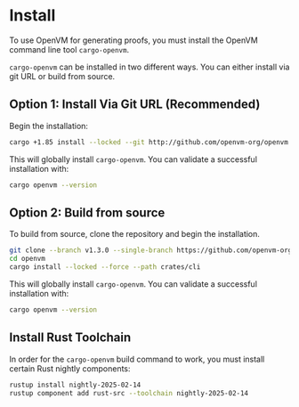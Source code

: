 # Install

To use OpenVM for generating proofs, you must install the OpenVM command line tool `cargo-openvm`.

`cargo-openvm` can be installed in two different ways. You can either install via git URL or build from source.

## Option 1: Install Via Git URL (Recommended)

Begin the installation:

```bash
cargo +1.85 install --locked --git http://github.com/openvm-org/openvm.git --tag v1.3.0 cargo-openvm
```

This will globally install `cargo-openvm`. You can validate a successful installation with:

```bash
cargo openvm --version
```

## Option 2: Build from source

To build from source, clone the repository and begin the installation.

```bash
git clone --branch v1.3.0 --single-branch https://github.com/openvm-org/openvm.git
cd openvm
cargo install --locked --force --path crates/cli
```

This will globally install `cargo-openvm`. You can validate a successful installation with:

```bash
cargo openvm --version
```

## Install Rust Toolchain

In order for the `cargo-openvm` build command to work, you must install certain Rust nightly components:

```bash
rustup install nightly-2025-02-14
rustup component add rust-src --toolchain nightly-2025-02-14
```
